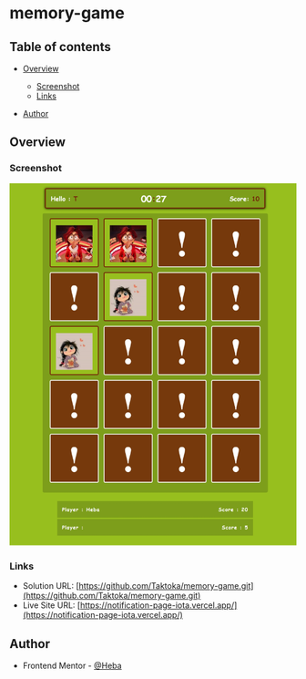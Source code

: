 # memory-game

## Table of contents

- [Overview](#overview)
  - [Screenshot](#screenshot)
  - [Links](#links)

  
- [Author](#author)

## Overview

### Screenshot

![](./images/1671726062947.png)

### Links

- Solution URL: [https://github.com/Taktoka/memory-game.git](https://github.com/Taktoka/memory-game.git)
- Live Site URL: [https://notification-page-iota.vercel.app/](https://notification-page-iota.vercel.app/)





## Author

- Frontend Mentor - [@Heba](https://www.frontendmentor.io/profile/Heba)
